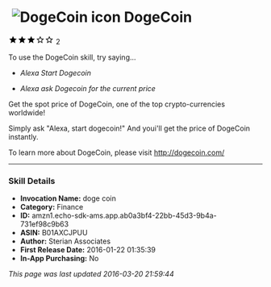 # &nbsp;<img src="https://github.com/dale3h/alexa-skills-list/raw/master/skills/dogecoin/B01AXCJPUU/app_icon" alt="DogeCoin icon" width="36"> DogeCoin
![3 stars](../../../images/ic_star_black_18dp_1x.png)![3 stars](../../../images/ic_star_black_18dp_1x.png)![3 stars](../../../images/ic_star_black_18dp_1x.png)![3 stars](../../../images/ic_star_border_black_18dp_1x.png)![3 stars](../../../images/ic_star_border_black_18dp_1x.png) 2

To use the DogeCoin skill, try saying...

* *Alexa Start Dogecoin*

* *Alexa ask Dogecoin for the current price*

Get the spot price of DogeCoin, one of the top crypto-currencies worldwide!

Simply ask "Alexa, start dogecoin!" And youi'll get the price of DogeCoin instantly.

To learn more about DogeCoin, please visit http://dogecoin.com/

***

### Skill Details

* **Invocation Name:** doge coin
* **Category:** Finance
* **ID:** amzn1.echo-sdk-ams.app.ab0a3bf4-22bb-45d3-9b4a-731ef98c9b63
* **ASIN:** B01AXCJPUU
* **Author:** Sterian Associates
* **First Release Date:** 2016-01-22 01:35:39
* **In-App Purchasing:** No

*This page was last updated 2016-03-20 21:59:44*
